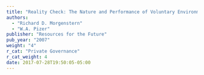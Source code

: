 ```yaml
---
title: "Reality Check: The Nature and Performance of Voluntary Environmental Programs in the United States, Europe, and Japan"
authors:
  - "Richard D. Morgenstern"
  - "W.A. Pizer"
publisher: "Resources for the Future"
pub_year: "2007"
weight: "4"
r_cat: "Private Governance"
r_cat_weight: 4
date: 2017-07-28T19:50:05-05:00
---
```

